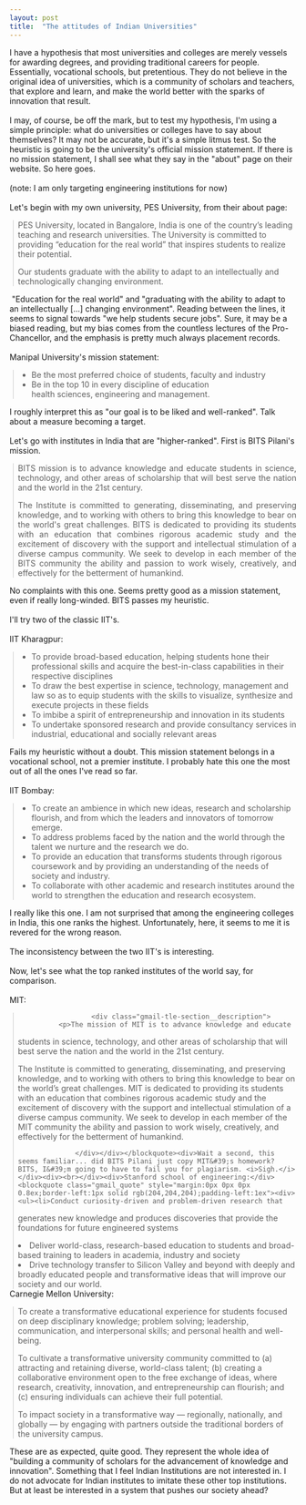 ```yaml
---
layout: post
title:  "The attitudes of Indian Universities"
---
```

<div dir="ltr"><div>I have a hypothesis that most universities and colleges are merely vessels for awarding degrees, and providing traditional careers for people. Essentially, vocational schools, but pretentious. They do not believe in the original idea of universities, which is a community of scholars and teachers, that explore and learn, and make the world better with the sparks of innovation that result.</div><div><br></div><div>I may, of course, be off the mark, but to test my hypothesis, I&#39;m using a simple principle: what do universities or colleges have to say about themselves? It may not be accurate, but it&#39;s a simple litmus test. So the heuristic is going to be the university&#39;s official mission statement. If there is no mission statement, I shall see what they say in the &quot;about&quot; page on their website. So here goes.</div><div><br></div><div>(note: I am only targeting engineering institutions for now)<br></div><div><br></div><div>Let&#39;s begin with my own university, PES University, from their about page:</div><blockquote class="gmail_quote" style="margin:0px 0px 0px 0.8ex;border-left:1px solid rgb(204,204,204);padding-left:1ex"><div><div class="gmail-gdlr-core-pbf-column gmail-gdlr-core-column-20"><div class="gmail-gdlr-core-pbf-column-content-margin gmail-gdlr-core-js"><div class="gmail-gdlr-core-pbf-column-content gmail-clearfix gmail-gdlr-core-js"><div class="gmail-gdlr-core-pbf-element"><div class="gmail-gdlr-core-text-box-item gmail-gdlr-core-item-pdlr gmail-gdlr-core-item-pdb gmail-gdlr-core-left-align"><div class="gmail-gdlr-core-text-box-item-content" style="text-transform:none"><p>PES
 University, located in Bangalore, India is one of the country’s leading
 teaching and research universities. The University is committed to 
providing “education for the real world” that inspires students to 
realize their potential.</p>
</div></div></div></div></div></div><div class="gmail-gdlr-core-pbf-column gmail-gdlr-core-column-20"><div class="gmail-gdlr-core-pbf-column-content-margin gmail-gdlr-core-js"><div class="gmail-gdlr-core-pbf-column-content gmail-clearfix gmail-gdlr-core-js"><div class="gmail-gdlr-core-pbf-element"><div class="gmail-gdlr-core-text-box-item gmail-gdlr-core-item-pdlr gmail-gdlr-core-item-pdb gmail-gdlr-core-left-align"><div class="gmail-gdlr-core-text-box-item-content" style="text-transform:none"><p>Our students graduate with the ability to adapt to an intellectually and technologically changing environment. </p></div></div></div></div></div></div></div></blockquote><div> &quot;Education for the real world&quot; and &quot;graduating with the ability to adapt to an intellectually [...] changing environment&quot;. Reading between the lines, it seems to signal towards &quot;we help students secure jobs&quot;. Sure, it may be a biased reading, but my bias comes from the countless lectures of the Pro-Chancellor, and the emphasis is pretty much always placement records.</div><div><br></div><div>Manipal University&#39;s mission statement:</div><blockquote class="gmail_quote" style="margin:0px 0px 0px 0.8ex;border-left:1px solid rgb(204,204,204);padding-left:1ex"><ul><li>Be the most preferred choice of students, faculty and industry</li><li>Be in the top 10 in every discipline of education<br> health sciences, engineering and management.</li></ul></blockquote><div>I roughly interpret this as &quot;our goal is to be liked and well-ranked&quot;. Talk about a measure becoming a target.</div><div><br></div><div>Let&#39;s go with institutes in India that are &quot;higher-ranked&quot;. First is BITS Pilani&#39;s mission.</div><blockquote class="gmail_quote" style="margin:0px 0px 0px 0.8ex;border-left:1px solid rgb(204,204,204);padding-left:1ex"><div><div align="justify"><p>BITS mission is to advance knowledge and educate
 students in science, technology, and other areas of scholarship that 
will best serve the nation and the world in the 21st century.</p></div><div align="justify"><p>The
 Institute is committed to generating, disseminating, and preserving 
knowledge, and to working with others to bring this knowledge to bear on
 the world&#39;s great challenges. BITS is dedicated to providing its 
students with an education that combines rigorous academic study and the
 excitement of discovery with the support and intellectual stimulation 
of a diverse campus community. We seek to develop in each member of the 
BITS community the ability and passion to work wisely, creatively, and 
effectively for the betterment of humankind.</p></div></div></blockquote><div>No complaints with this one. Seems pretty good as a mission statement, even if really long-winded. BITS passes my heuristic.</div><div><br></div><div>I&#39;ll try two of the classic IIT&#39;s.</div><div><br></div><div>IIT Kharagpur:<blockquote class="gmail_quote" style="margin:0px 0px 0px 0.8ex;border-left:1px solid rgb(204,204,204);padding-left:1ex"><ul><li>To provide broad-based education, helping students hone their 
professional skills and acquire the best-in-class capabilities in their 
respective disciplines</li><li>To draw the best expertise in science, technology, management and
 law so as to  equip students with the skills to visualize, synthesize 
and execute projects in these fields</li><li>To imbibe a spirit of entrepreneurship and innovation in its students</li><li>To undertake sponsored research and provide consultancy services in industrial, educational and socially relevant areas</li></ul></blockquote></div><div>Fails my heuristic without a doubt. This mission statement belongs in a vocational school, not a premier institute. I probably hate this one the most out of all the ones I&#39;ve read so far.<br></div><div><br></div><div>IIT Bombay:</div><blockquote class="gmail_quote" style="margin:0px 0px 0px 0.8ex;border-left:1px solid rgb(204,204,204);padding-left:1ex"><div><ul><li>To create an ambience in which new ideas, research and 
scholarship flourish, and from which the leaders and innovators of 
tomorrow emerge.</li><li>To address problems faced by the nation and the world through the talent we nurture and the research we do.</li><li>To
 provide an education that transforms students through rigorous 
coursework and by providing an understanding of the needs of society and
 industry.</li><li>To collaborate with other academic and research institutes around the world to strengthen the education and research ecosystem.</li></ul></div></blockquote><div>I really like this one. I am not surprised that among the engineering colleges in India, this one ranks the highest. Unfortunately, here, it seems to me it is revered for the wrong reason.</div><div><br></div><div>The inconsistency between the two IIT&#39;s is interesting.</div><div><br></div><div>Now, let&#39;s see what the top ranked institutes of the world say, for comparison.</div><div><br></div><div>MIT:</div><blockquote class="gmail_quote" style="margin:0px 0px 0px 0.8ex;border-left:1px solid rgb(204,204,204);padding-left:1ex"><div><div class="gmail-tle-section__content">

                      <div class="gmail-tle-section__description">
              <p>The mission of MIT is to advance knowledge and educate 
students in science, technology, and other areas of scholarship that 
will best serve the nation and the world in the 21st century.</p>

<p>The Institute is committed to generating, disseminating, and 
preserving knowledge, and to working with others to bring this knowledge
 to bear on the world’s great challenges. MIT is dedicated to providing 
its students with an education that combines rigorous academic study and
 the excitement of discovery with the support and intellectual 
stimulation of a diverse campus community. We seek to develop in each 
member of the MIT community the ability and passion to work wisely, 
creatively, and effectively for the betterment of humankind.</p>
             </div>
          
                  </div></div></blockquote><div>Wait a second, this seems familiar... did BITS Pilani just copy MIT&#39;s homework? BITS, I&#39;m going to have to fail you for plagiarism. <i>Sigh.</i></div><div><br></div><div>Stanford school of engineering:</div><blockquote class="gmail_quote" style="margin:0px 0px 0px 0.8ex;border-left:1px solid rgb(204,204,204);padding-left:1ex"><div><ul><li>Conduct curiosity-driven and problem-driven research that 
generates new knowledge and produces discoveries that provide the 
foundations for future engineered systems</li><li>Deliver world-class, research-based education to students and broad-based training to leaders in academia, industry and society</li><li>Drive technology transfer to Silicon Valley and beyond with deeply 
and broadly educated people and transformative ideas that will improve 
our society and our world.</li></ul></div></blockquote><div><i></i></div><div>Carnegie Mellon University:</div><blockquote class="gmail_quote" style="margin:0px 0px 0px 0.8ex;border-left:1px solid rgb(204,204,204);padding-left:1ex"><div>
<p>To create a transformative educational experience for students 
focused on deep disciplinary knowledge; problem solving; leadership, 
communication, and interpersonal skills; and personal health and 
well-being.</p>
<p>To cultivate a transformative university community committed to (a) 
attracting and retaining diverse, world-class talent; (b) creating a 
collaborative environment open to the free exchange of ideas, where 
research, creativity, innovation, and entrepreneurship can flourish; and
 (c) ensuring individuals can achieve their full potential.</p>
<p>To impact society in a transformative way — regionally, nationally, 
and globally — by engaging with partners outside the traditional borders
 of the university campus.</p></div></blockquote><div>These are as expected, quite good. They represent the whole idea of &quot;building a community of scholars for the advancement of knowledge and innovation&quot;. Something that I feel Indian Institutions are not interested in. I do not advocate for Indian institutes to imitate these other top institutions. But at least be interested in a system that pushes our society ahead?<br></div><div><div><i></i></div></div></div>

